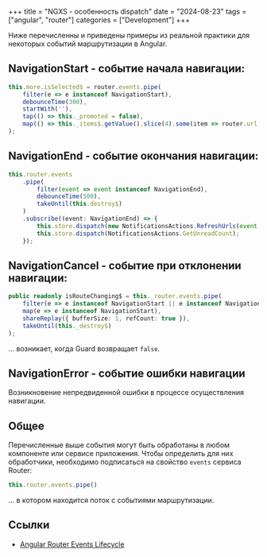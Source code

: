 +++
title = "NGXS - особенность dispatch"
date = "2024-08-23"
tags = ["angular", "router"]
categories = ["Development"]
+++

Ниже перечисленны и приведены примеры из реальной практики для некоторых событий маршрутизации в Angular.

## NavigationStart - событие начала навигации:

```typescript
this.more.isSelected$ = router.events.pipe(
    filter(e => e instanceof NavigationStart),
    debounceTime(300),
    startWith(''),
    tap(() => this._promoted = false),
    map(() => this._items$.getValue().slice(4).some(item => router.url.startsWith(`/${item.route.path}`)))
);
```

## NavigationEnd - событие окончания навигации:

```typescript
this.router.events
    .pipe(
        filter(event => event instanceof NavigationEnd),
        debounceTime(500),
        takeUntil(this.destroy$)
    )
    .subscribe((event: NavigationEnd) => {
        this.store.dispatch(new NotificationsActions.RefreshUrls(event.url));
        this.store.dispatch(NotificationsActions.GetUnreadCount);
    });
```

## NavigationCancel - событие при отклонении навигации:

```typescript
public readonly isRouteChanging$ = this._router.events.pipe(
    filter(e => e instanceof NavigationStart || e instanceof NavigationEnd || e instanceof NavigationCancel ),
    map(e => e instanceof NavigationStart),
    shareReplay({ bufferSize: 1, refCount: true }),
    takeUntil(this._destroy$)
);
```

... возникает, когда Guard возвращает `false`.

## NavigationError - событие ошибки навигации

Возникновение непредвиденной ошибки в процессе осуществления навигации.

## Общее

Перечисленные выше события могут быть обработаны в любом компоненте или сервисе приложения. Чтобы определить для них обработчики, необходимо подписаться на свойство `events` сервиса Router:

```typescript
this.router.events.pipe()
```

... в котором находится поток с событиями маршрутизации.

## Ссылки

- [Angular Router Events Lifecycle](https://dev.to/elviskim18/angular-router-events-lifecycle-4l7g)
